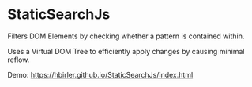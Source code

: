 # StaticSearchJs
Filters DOM Elements by checking whether a pattern is contained within.

Uses a Virtual DOM Tree to efficiently apply changes by causing minimal reflow.

Demo: https://hbirler.github.io/StaticSearchJs/index.html
